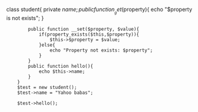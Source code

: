 class student{
            private $name;
            public function __get($property){
                echo "$property is not exists";
            }

            public function __set($property, $value){
                if(property_exists($this,$property)){
                    $this->$property = $value;
                }else{
                    echo "Property not exists: $property";
                }
            }
            public function hello(){
                echo $this->name;
            }
        }
        $test = new student();
        $test->name = "Yahoo babas";

        $test->hello();
